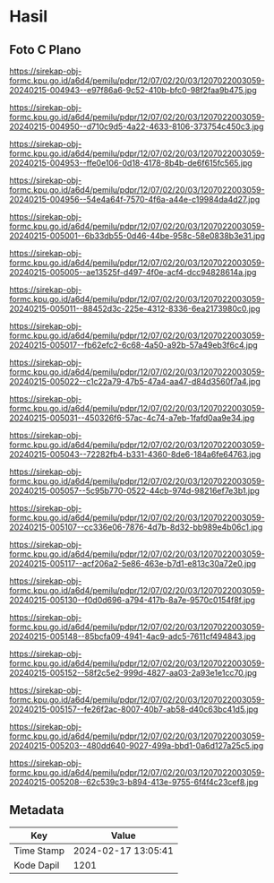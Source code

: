 # Hasil

## Foto C Plano

https://sirekap-obj-formc.kpu.go.id/a6d4/pemilu/pdpr/12/07/02/20/03/1207022003059-20240215-004943--e97f86a6-9c52-410b-bfc0-98f2faa9b475.jpg

https://sirekap-obj-formc.kpu.go.id/a6d4/pemilu/pdpr/12/07/02/20/03/1207022003059-20240215-004950--d710c9d5-4a22-4633-8106-373754c450c3.jpg

https://sirekap-obj-formc.kpu.go.id/a6d4/pemilu/pdpr/12/07/02/20/03/1207022003059-20240215-004953--ffe0e106-0d18-4178-8b4b-de6f615fc565.jpg

https://sirekap-obj-formc.kpu.go.id/a6d4/pemilu/pdpr/12/07/02/20/03/1207022003059-20240215-004956--54e4a64f-7570-4f6a-a44e-c19984da4d27.jpg

https://sirekap-obj-formc.kpu.go.id/a6d4/pemilu/pdpr/12/07/02/20/03/1207022003059-20240215-005001--6b33db55-0d46-44be-958c-58e0838b3e31.jpg

https://sirekap-obj-formc.kpu.go.id/a6d4/pemilu/pdpr/12/07/02/20/03/1207022003059-20240215-005005--ae13525f-d497-4f0e-acf4-dcc94828614a.jpg

https://sirekap-obj-formc.kpu.go.id/a6d4/pemilu/pdpr/12/07/02/20/03/1207022003059-20240215-005011--88452d3c-225e-4312-8336-6ea2173980c0.jpg

https://sirekap-obj-formc.kpu.go.id/a6d4/pemilu/pdpr/12/07/02/20/03/1207022003059-20240215-005017--fb62efc2-6c68-4a50-a92b-57a49eb3f6c4.jpg

https://sirekap-obj-formc.kpu.go.id/a6d4/pemilu/pdpr/12/07/02/20/03/1207022003059-20240215-005022--c1c22a79-47b5-47a4-aa47-d84d3560f7a4.jpg

https://sirekap-obj-formc.kpu.go.id/a6d4/pemilu/pdpr/12/07/02/20/03/1207022003059-20240215-005031--450326f6-57ac-4c74-a7eb-1fafd0aa9e34.jpg

https://sirekap-obj-formc.kpu.go.id/a6d4/pemilu/pdpr/12/07/02/20/03/1207022003059-20240215-005043--72282fb4-b331-4360-8de6-184a6fe64763.jpg

https://sirekap-obj-formc.kpu.go.id/a6d4/pemilu/pdpr/12/07/02/20/03/1207022003059-20240215-005057--5c95b770-0522-44cb-974d-98216ef7e3b1.jpg

https://sirekap-obj-formc.kpu.go.id/a6d4/pemilu/pdpr/12/07/02/20/03/1207022003059-20240215-005107--cc336e06-7876-4d7b-8d32-bb989e4b06c1.jpg

https://sirekap-obj-formc.kpu.go.id/a6d4/pemilu/pdpr/12/07/02/20/03/1207022003059-20240215-005117--acf206a2-5e86-463e-b7d1-e813c30a72e0.jpg

https://sirekap-obj-formc.kpu.go.id/a6d4/pemilu/pdpr/12/07/02/20/03/1207022003059-20240215-005130--f0d0d696-a794-417b-8a7e-9570c0154f8f.jpg

https://sirekap-obj-formc.kpu.go.id/a6d4/pemilu/pdpr/12/07/02/20/03/1207022003059-20240215-005148--85bcfa09-4941-4ac9-adc5-7611cf494843.jpg

https://sirekap-obj-formc.kpu.go.id/a6d4/pemilu/pdpr/12/07/02/20/03/1207022003059-20240215-005152--58f2c5e2-999d-4827-aa03-2a93e1e1cc70.jpg

https://sirekap-obj-formc.kpu.go.id/a6d4/pemilu/pdpr/12/07/02/20/03/1207022003059-20240215-005157--fe26f2ac-8007-40b7-ab58-d40c63bc41d5.jpg

https://sirekap-obj-formc.kpu.go.id/a6d4/pemilu/pdpr/12/07/02/20/03/1207022003059-20240215-005203--480dd640-9027-499a-bbd1-0a6d127a25c5.jpg

https://sirekap-obj-formc.kpu.go.id/a6d4/pemilu/pdpr/12/07/02/20/03/1207022003059-20240215-005208--62c539c3-b894-413e-9755-6f4f4c23cef8.jpg


## Metadata

| Key        | Value               |
| ---------- | ------------------- |
| Time Stamp | 2024-02-17 13:05:41 |
| Kode Dapil | 1201                |



